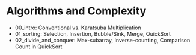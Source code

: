 # Algorithms and Complexity

* 00_intro: Conventional vs. Karatsuba Multiplication
* 01_sorting: Selection, Insertion, Bubble/Sink, Merge, QuickSort
* 02_divide_and_conquer: Max-subarray, Inverse-counting, Comparison Count in QuickSort
